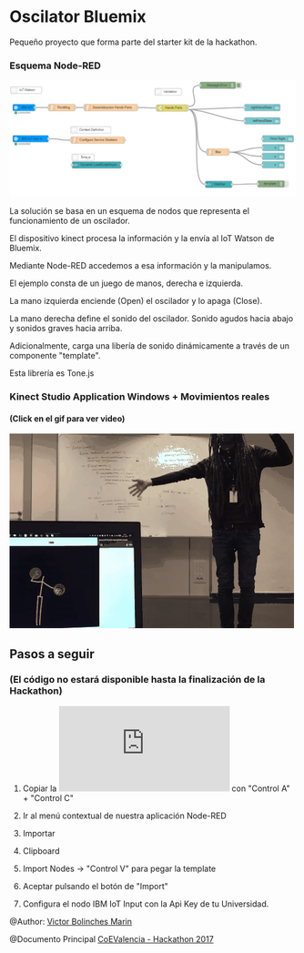 # Oscilator Bluemix
Pequeño proyecto que forma parte del starter kit de la hackathon.

### Esquema Node-RED

![](https://github.com/vicboma1/oscilatorBluemix/blob/master/assets/_oscilatorBluemix.png)

La solución se basa en un esquema de nodos que representa el funcionamiento de un oscilador.

El dispositivo kinect procesa la información y la envía al IoT Watson de Bluemix.

Mediante Node-RED accedemos a esa información y la manipulamos.

El ejemplo consta de un juego de manos, derecha e izquierda.

La mano izquierda enciende (Open) el oscilador y lo apaga (Close).

La mano derecha define el sonido del oscilador. Sonido agudos hacia abajo y sonidos graves hacia arriba.

Adicionalmente, carga una libería de sonido dinámicamente a través de un componente "template".

Esta librería es Tone.js

### Kinect Studio Application Windows + Movimientos reales 
#### (Click en el gif para ver video)

[![](https://github.com/vicboma1/oscilatorBluemix/blob/master/assets/_oscilatorBluemix.gif)](http://www.youtube.com/watch?v=5SWKVNh-q2c "Oscilador")

## Pasos a seguir 
### (El código no estará disponible hasta la finalización de la Hackathon)

1.   Copiar la ![Plantilla txt](https://github.com/vicboma1/oscilatorBluemix/blob/master/assets/_oscilatorBluemix.txt) con "Control A" + "Control C"

2.   Ir al menú contextual de nuestra aplicación Node-RED

3.   Importar

4.   Clipboard

5.   Import Nodes -> "Control V" para pegar la template

6.   Aceptar pulsando el botón de "Import"

7.   Configura el nodo IBM IoT Input con la Api Key de tu Universidad.


@Author: [Victor Bolinches Marin](https://github.com/vicboma1)  

@Documento Principal  [CoEValencia - Hackathon 2017](https://github.com/CoEValencia/Hackathon_2017)
